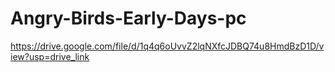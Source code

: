 # Angry-Birds-Early-Days-pc
https://drive.google.com/file/d/1q4q6oUvvZ2lqNXfcJDBQ74u8HmdBzD1D/view?usp=drive_link
